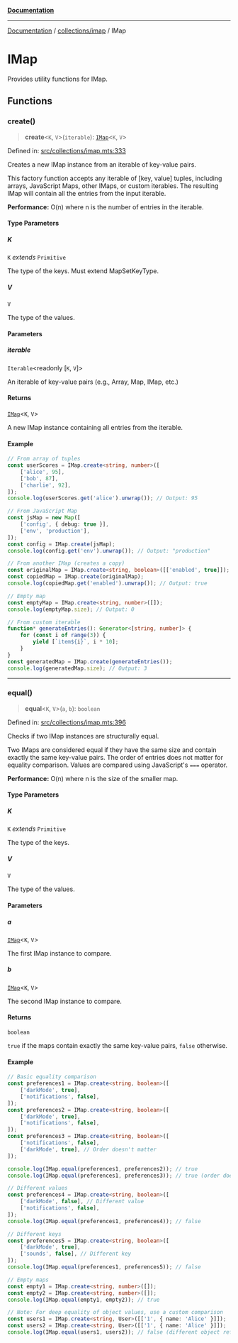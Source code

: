 [**Documentation**](../../../README.md)

---

[Documentation](../../../README.md) / [collections/imap](../README.md) / IMap

# IMap

Provides utility functions for IMap.

## Functions

### create()

> **create**\<`K`, `V`\>(`iterable`): [`IMap`](../README.md#imap)\<`K`, `V`\>

Defined in: [src/collections/imap.mts:333](https://github.com/noshiro-pf/ts-data-forge/blob/main/src/collections/imap.mts#L333)

Creates a new IMap instance from an iterable of key-value pairs.

This factory function accepts any iterable of [key, value] tuples, including arrays,
JavaScript Maps, other IMaps, or custom iterables. The resulting IMap will contain
all the entries from the input iterable.

**Performance:** O(n) where n is the number of entries in the iterable.

#### Type Parameters

##### K

`K` _extends_ `Primitive`

The type of the keys. Must extend MapSetKeyType.

##### V

`V`

The type of the values.

#### Parameters

##### iterable

`Iterable`\<readonly \[`K`, `V`\]\>

An iterable of key-value pairs (e.g., Array, Map, IMap, etc.)

#### Returns

[`IMap`](../README.md#imap)\<`K`, `V`\>

A new IMap instance containing all entries from the iterable.

#### Example

```typescript
// From array of tuples
const userScores = IMap.create<string, number>([
    ['alice', 95],
    ['bob', 87],
    ['charlie', 92],
]);
console.log(userScores.get('alice').unwrap()); // Output: 95

// From JavaScript Map
const jsMap = new Map([
    ['config', { debug: true }],
    ['env', 'production'],
]);
const config = IMap.create(jsMap);
console.log(config.get('env').unwrap()); // Output: "production"

// From another IMap (creates a copy)
const originalMap = IMap.create<string, boolean>([['enabled', true]]);
const copiedMap = IMap.create(originalMap);
console.log(copiedMap.get('enabled').unwrap()); // Output: true

// Empty map
const emptyMap = IMap.create<string, number>([]);
console.log(emptyMap.size); // Output: 0

// From custom iterable
function* generateEntries(): Generator<[string, number]> {
    for (const i of range(3)) {
        yield [`item${i}`, i * 10];
    }
}
const generatedMap = IMap.create(generateEntries());
console.log(generatedMap.size); // Output: 3
```

---

### equal()

> **equal**\<`K`, `V`\>(`a`, `b`): `boolean`

Defined in: [src/collections/imap.mts:396](https://github.com/noshiro-pf/ts-data-forge/blob/main/src/collections/imap.mts#L396)

Checks if two IMap instances are structurally equal.

Two IMaps are considered equal if they have the same size and contain exactly the same
key-value pairs. The order of entries does not matter for equality comparison.
Values are compared using JavaScript's `===` operator.

**Performance:** O(n) where n is the size of the smaller map.

#### Type Parameters

##### K

`K` _extends_ `Primitive`

The type of the keys.

##### V

`V`

The type of the values.

#### Parameters

##### a

[`IMap`](../README.md#imap)\<`K`, `V`\>

The first IMap instance to compare.

##### b

[`IMap`](../README.md#imap)\<`K`, `V`\>

The second IMap instance to compare.

#### Returns

`boolean`

`true` if the maps contain exactly the same key-value pairs, `false` otherwise.

#### Example

```typescript
// Basic equality comparison
const preferences1 = IMap.create<string, boolean>([
    ['darkMode', true],
    ['notifications', false],
]);
const preferences2 = IMap.create<string, boolean>([
    ['darkMode', true],
    ['notifications', false],
]);
const preferences3 = IMap.create<string, boolean>([
    ['notifications', false],
    ['darkMode', true], // Order doesn't matter
]);

console.log(IMap.equal(preferences1, preferences2)); // true
console.log(IMap.equal(preferences1, preferences3)); // true (order doesn't matter)

// Different values
const preferences4 = IMap.create<string, boolean>([
    ['darkMode', false], // Different value
    ['notifications', false],
]);
console.log(IMap.equal(preferences1, preferences4)); // false

// Different keys
const preferences5 = IMap.create<string, boolean>([
    ['darkMode', true],
    ['sounds', false], // Different key
]);
console.log(IMap.equal(preferences1, preferences5)); // false

// Empty maps
const empty1 = IMap.create<string, number>([]);
const empty2 = IMap.create<string, number>([]);
console.log(IMap.equal(empty1, empty2)); // true

// Note: For deep equality of object values, use a custom comparison
const users1 = IMap.create<string, User>([['1', { name: 'Alice' }]]);
const users2 = IMap.create<string, User>([['1', { name: 'Alice' }]]);
console.log(IMap.equal(users1, users2)); // false (different object references)
```
